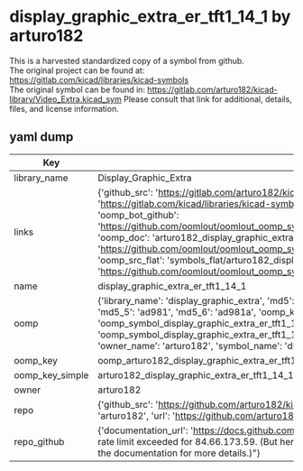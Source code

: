 # display_graphic_extra_er_tft1_14_1 by arturo182  
This is a harvested standardized copy of a symbol from github.  
The original project can be found at:  
https://gitlab.com/kicad/libraries/kicad-symbols  
The original symbol can be found in:
https://gitlab.com/arturo182/kicad-library/Video_Extra.kicad_sym
Please consult that link for additional, details, files, and license information.  
## yaml dump  
| Key | Value |  
| --- | --- |  
| library_name | Display_Graphic_Extra |  
| links | {'github_src': 'https://gitlab.com/arturo182/kicad-library/Video_Extra.kicad_sym', 'github_src_repo': 'https://gitlab.com/kicad/libraries/kicad-symbols', 'oomp_bot': 'arturo182_display_graphic_extra_er_tft1_14_1/working', 'oomp_bot_github': 'https://github.com/oomlout/oomlout_oomp_symbol_bot/tree/main/arturo182_display_graphic_extra_er_tft1_14_1/working', 'oomp_doc': 'arturo182_display_graphic_extra_er_tft1_14_1/working', 'oomp_doc_github': 'https://github.com/oomlout/oomlout_oomp_symbol_doc/tree/main/arturo182_display_graphic_extra_er_tft1_14_1/working', 'oomp_src_flat': 'symbols_flat/arturo182_display_graphic_extra_er_tft1_14_1/working', 'oomp_src_flat_github': 'https://github.com/oomlout/oomlout_oomp_symbol_src/tree/main/arturo182_display_graphic_extra_er_tft1_14_1/working'} |  
| name | display_graphic_extra_er_tft1_14_1 |  
| oomp | {'library_name': 'display_graphic_extra', 'md5': 'ad981aede2f44c9447d566d2feb7837b', 'md5_10': 'ad981aede2', 'md5_5': 'ad981', 'md5_6': 'ad981a', 'oomp_key': 'oomp_display_graphic_extra_er_tft1_14_1', 'oomp_key_extra': 'oomp_symbol_display_graphic_extra_er_tft1_14_1', 'oomp_key_full': 'oomp_symbol_display_graphic_extra_er_tft1_14_1_ad981a', 'oomp_key_simple': 'display_graphic_extra_er_tft1_14_1', 'owner_name': 'arturo182', 'symbol_name': 'display_graphic_extra_er_tft1_14_1'} |  
| oomp_key | oomp_arturo182_display_graphic_extra_er_tft1_14_1 |  
| oomp_key_simple | arturo182_display_graphic_extra_er_tft1_14_1 |  
| owner | arturo182 |  
| repo | {'github_src': 'https://github.com/arturo182/kicad-library/Video_Extra.kicad_sym', 'name': 'kicad-library', 'owner': 'arturo182', 'url': 'https://github.com/arturo182/kicad-library'} |  
| repo_github | {'documentation_url': 'https://docs.github.com/rest/overview/resources-in-the-rest-api#rate-limiting', 'message': "API rate limit exceeded for 84.66.173.59. (But here's the good news: Authenticated requests get a higher rate limit. Check out the documentation for more details.)"} |  

